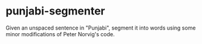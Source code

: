 punjabi-segmenter
=================

Given an unspaced sentence in "Punjabi", segment it into words using some minor modifications of Peter Norvig's code.
